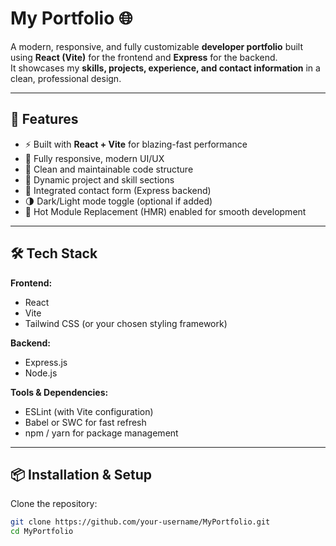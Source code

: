 # My Portfolio 🌐

A modern, responsive, and fully customizable **developer portfolio** built using **React (Vite)** for the frontend and **Express** for the backend.  
It showcases my **skills, projects, experience, and contact information** in a clean, professional design.

---

## 🚀 Features

- ⚡ Built with **React + Vite** for blazing-fast performance  
- 🎨 Fully responsive, modern UI/UX  
- 🧠 Clean and maintainable code structure  
- 📂 Dynamic project and skill sections  
- 💬 Integrated contact form (Express backend)  
- 🌗 Dark/Light mode toggle (optional if added)  
- 🔄 Hot Module Replacement (HMR) enabled for smooth development  

---

## 🛠️ Tech Stack

**Frontend:**  
- React  
- Vite  
- Tailwind CSS (or your chosen styling framework)  

**Backend:**  
- Express.js  
- Node.js  

**Tools & Dependencies:**  
- ESLint (with Vite configuration)  
- Babel or SWC for fast refresh  
- npm / yarn for package management  

---

## 📦 Installation & Setup

Clone the repository:
```bash
git clone https://github.com/your-username/MyPortfolio.git
cd MyPortfolio
